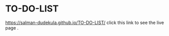 # TO-DO-LIST

https://salman-dudekula.github.io/TO-DO-LIST/    click this link to see the live page .
